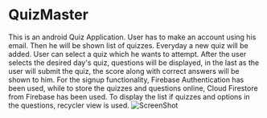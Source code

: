 # QuizMaster
This is an android Quiz Application. User has to make an account using his email. Then he will be shown list of quizzes. Everyday a new quiz will be added. User can select a quiz which he wants to attempt. After the user selects the desired day's quiz, questions will be displayed, in the last as the user will submit the quiz, the score along with correct answers will be shown to him. For the signup functionality, Firebase Authentication has been used, while to store the quizzes and questions online, Cloud Firestore from Firebase has been used. To display the list if quizzes and options in the questions, recycler view is used.
![ScreenShot](/screenshots/latest.png)
